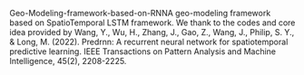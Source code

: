 Geo-Modeling-framework-based-on-RNNA geo-modeling framework based on SpatioTemporal LSTM framework. We thank to the codes and core idea provided by Wang, Y., Wu, H., Zhang, J., Gao, Z., Wang, J., Philip, S. Y., & Long, M. (2022). Predrnn: A recurrent neural network for spatiotemporal predictive learning. IEEE Transactions on Pattern Analysis and Machine Intelligence, 45(2), 2208-2225.

